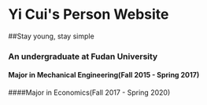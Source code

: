 # Yi Cui's Person Website

##Stay young, stay simple

### An undergraduate at Fudan University

#### Major in Mechanical Engineering(Fall 2015 - Spring 2017)

####Major in Economics(Fall 2017 - Spring 2020)

